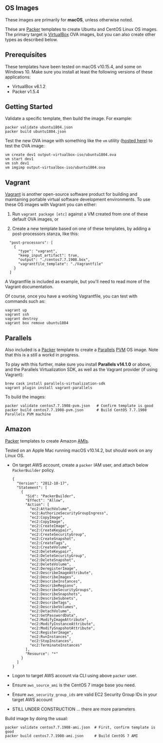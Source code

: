 ## OS Images

These images are primarily for __macOS__, unless otherwise noted.

These are [Packer](http://www.packer.io/) templates to create Ubuntu and CentOS Linux OS images. The primary target is [VirtualBox](https://www.virtualbox.org/) OVA images, but you can also create other types as described below.

## Prerequisites
These templates have been tested on macOS v10.15.4, and some on Windows 10. Make sure you install at least the following versions of these applications:
  * VirtualBox v6.1.2
  * Packer v1.5.4

## Getting Started
Validate a specific template, then build the image. For example:
```
packer validate ubuntu1804.json
packer build ubuntu1804.json
```
Test the new OVA image with something like the `vm` utility ([hosted here](https://github.com/lencap/vm)) to test the OVA image:
```
vm create dev1 output-virtualbox-iso/ubuntu1804.ova
vm start dev1
vm ssh dev1
vm imgimp output-virtualbox-iso/ubuntu1804.ova
```

## Vagrant
[Vagrant](https://www.vagrantup.com/intro/index.html) is another open-source software product for building and maintaining portable virtual software development environments. To use these OS images with Vagrant you can either:

1. Run `vagrant package [etc]` against a VM created from one of these default OVA images, or

2. Create a new template based on one of these templates, by adding a post-processors stanza, like this:
```
  "post-processors": [
    {
      "type": "vagrant",
      "keep_input_artifact": true,
      "output": "./centos7.7.1908.box",
      "vagrantfile_template": "./Vagrantfile"
    }
  ]
```
A Vagrantfile is included as example, but you'll need to read more of the Vagrant documentation.

Of course, once you have a working Vagrantfile, you can test with commands such as:
```
vagrant up
vagrant ssh
vagrant destroy
vagrant box remove ubuntu1804
```

## Parallels
Also included is a [Packer](http://www.packer.io/) template to create a [Parallels](https://www.parallels.com/) [PVM](https://en.wikipedia.org/wiki/Parallel_Virtual_Machine) OS image. Note that this is a still a workd in progress.

To play with this further, make sure you install __Parallels v14.1.0__ or above, and the Parallels Virtualization SDK, as well as the Vagrant provider (if using Vagrant):
```
brew cask install parallels-virtualization-sdk
vagrant plugin install vagrant-parallels
```
To build the images:
```
packer validate centos7.7.1908-pvm.json   # Confirm template is good
packer build centos7.7.1908-pvm.json      # Build CentOS 7.7.1908 Parallels PVM machine
```

## Amazon
[Packer](http://www.packer.io/) templates to create Amazon [AMIs](https://docs.aws.amazon.com/AWSEC2/latest/UserGuide/AMIs.html).

Tested on an Apple Mac running macOS v10.14.2, but should work on any Linux OS.

* On target AWS account, create a `packer` IAM user, and attach below `PackerBuilder` policy.
  ```
  {
    "Version": "2012-10-17",
    "Statement": [
      {
        "Sid": "PackerBuilder",
        "Effect": "Allow",
        "Action": [
          "ec2:AttachVolume",
          "ec2:AuthorizeSecurityGroupIngress",
          "ec2:CopyImage",
          "ec2:CopyImage",
          "ec2:CreateImage",
          "ec2:CreateKeypair",
          "ec2:CreateSecurityGroup",
          "ec2:CreateSnapshot",
          "ec2:CreateTags",
          "ec2:CreateVolume",
          "ec2:DeleteKeypair",
          "ec2:DeleteSecurityGroup",
          "ec2:DeleteSnapshot",
          "ec2:DeleteVolume",
          "ec2:DeregisterImage",
          "ec2:DescribeImageAttribute",
          "ec2:DescribeImages",
          "ec2:DescribeInstances",
          "ec2:DescribeRegions",
          "ec2:DescribeSecurityGroups",
          "ec2:DescribeSnapshots",
          "ec2:DescribeSubnets",
          "ec2:DescribeTags",
          "ec2:DescribeVolumes",
          "ec2:DetachVolume",
          "ec2:GetPasswordData",
          "ec2:ModifyImageAttribute",
          "ec2:ModifyInstanceAttribute",
          "ec2:ModifySnapshotAttribute",
          "ec2:RegisterImage",
          "ec2:RunInstances",
          "ec2:StopInstances",
          "ec2:TerminateInstances"
        ],
        "Resource": "*"
      }
    ]
  }
  ```

* Logon to target AWS account via CLI using above `packer` user.
* Ensure `aws_source_ami` is the CentOS 7 image base you need.
* Ensure `aws_security_group_ids` are valid EC2 Security Group IDs in your target AWS account 
* STILL UNDER CONSTRUCTION ... there are more parameters

Build image by doing the usual:
```
packer validate centos7.7.1908-ami.json  # First, confirm template is good
packer build centos7.7.1908-ami.json     # Build CentOS 7 AMI
```
